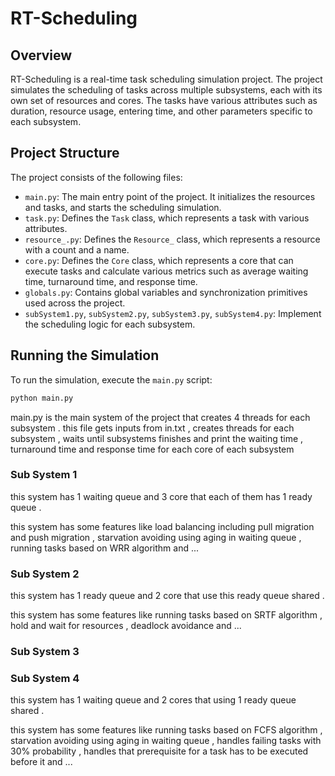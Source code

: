 # RT-Scheduling

## Overview

RT-Scheduling is a real-time task scheduling simulation project. The project simulates the scheduling of tasks across multiple subsystems, each with its own set of resources and cores. The tasks have various attributes such as duration, resource usage, entering time, and other parameters specific to each subsystem.

## Project Structure

The project consists of the following files:

- `main.py`: The main entry point of the project. It initializes the resources and tasks, and starts the scheduling simulation.
- `task.py`: Defines the `Task` class, which represents a task with various attributes.
- `resource_.py`: Defines the `Resource_` class, which represents a resource with a count and a name.
- `core.py`: Defines the `Core` class, which represents a core that can execute tasks and calculate various metrics such as average waiting time, turnaround time, and response time.
- `globals.py`: Contains global variables and synchronization primitives used across the project.
- `subSystem1.py`, `subSystem2.py`, `subSystem3.py`, `subSystem4.py`: Implement the scheduling logic for each subsystem.

## Running the Simulation

To run the simulation, execute the `main.py` script:

```sh
python main.py
```
main.py is the main system of the project that creates 4 threads for each subsystem .
this file gets inputs from in.txt , creates threads for each subsystem , waits until subsystems finishes and print the waiting time , turnaround time and response time for each core of each subsystem

### Sub System 1

this system has 1 waiting queue and 3 core that each of them has 1 ready queue .

this system has some features like load balancing including pull migration and push migration , starvation avoiding using aging in waiting queue , running tasks based on WRR algorithm and ...

### Sub System 2

this system has 1 ready queue and 2 core that use this ready queue shared .

this system has some features like running tasks based on SRTF algorithm , hold and wait for resources , deadlock avoidance and ...

### Sub System 3



### Sub System 4

this system has 1 waiting queue and 2 cores that using 1 ready queue shared .

this system has some features like running tasks based on FCFS algorithm , starvation avoiding using aging in waiting queue , handles failing tasks with 30% probability , handles that prerequisite for a task has to be executed before it and ...